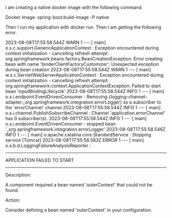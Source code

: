 I am creating a native docker image with the following command.

Docker Image: spring-boot:build-image -P native


Then I run my application with docker run. Then I am getting the following error.


2023-08-08T17:55:58.544Z  WARN 1 --- [           main] o.s.c.support.GenericApplicationContext  : Exception encountered during context initialization - cancelling refresh attempt: org.springframework.beans.factory.BeanCreationException: Error creating bean with name 'binderClientFactoryCustomizer': Unexpected exception during bean creation
2023-08-08T17:55:58.544Z  WARN 1 --- [           main] w.s.c.ServletWebServerApplicationContext : Exception encountered during context initialization - cancelling refresh attempt: org.springframework.context.ApplicationContextException: Failed to start bean 'inputBindingLifecycle'
2023-08-08T17:55:58.544Z  INFO 1 --- [           main] o.s.i.endpoint.EventDrivenConsumer       : Removing {logging-channel-adapter:_org.springframework.integration.errorLogger} as a subscriber to the 'errorChannel' channel
2023-08-08T17:55:58.544Z  INFO 1 --- [           main] o.s.i.channel.PublishSubscribeChannel    : Channel 'application.errorChannel' has 0 subscriber(s).
2023-08-08T17:55:58.544Z  INFO 1 --- [           main] o.s.i.endpoint.EventDrivenConsumer       : stopped bean '_org.springframework.integration.errorLogger'
2023-08-08T17:55:58.546Z  INFO 1 --- [           main] o.apache.catalina.core.StandardService   : Stopping service [Tomcat]
2023-08-08T17:55:58.583Z ERROR 1 --- [           main] o.s.b.d.LoggingFailureAnalysisReporter   :

***************************
APPLICATION FAILED TO START
***************************

Description:

A component required a bean named 'outerContext' that could not be found.


Action:

Consider defining a bean named 'outerContext' in your configuration.